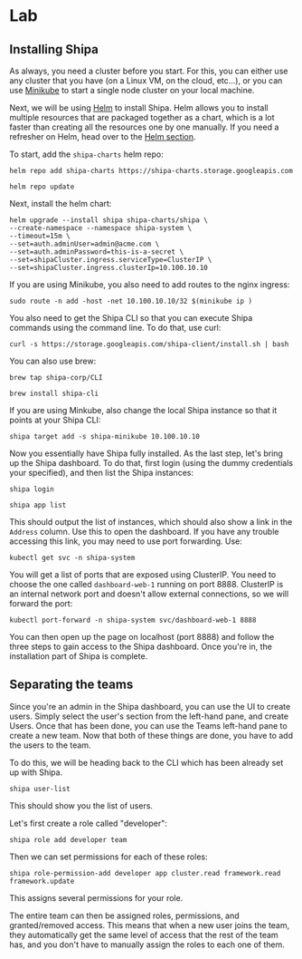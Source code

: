 # Lab

## Installing Shipa

As always, you need a cluster before you start. For this, you can either use any cluster that you have (on a Linux VM, on the cloud, etc...), or you can use [Minikube](https://minikube.sigs.k8s.io/docs/start/) to start a single node cluster on your local machine.

Next, we will be using [Helm](../Helm101/what-is-helm.md) to install Shipa. Helm allows you to install multiple resources that are packaged together as a chart, which is a lot faster than creating all the resources one by one manually. If you need a refresher on Helm, head over to the [Helm section](../Helm101/what-is-helm.md).

To start, add the ```shipa-charts``` helm repo:

```
helm repo add shipa-charts https://shipa-charts.storage.googleapis.com

helm repo update
```

Next, install the helm chart: 

```
helm upgrade --install shipa shipa-charts/shipa \
--create-namespace --namespace shipa-system \
--timeout=15m \
--set=auth.adminUser=admin@acme.com \
--set=auth.adminPassword=this-is-a-secret \
--set=shipaCluster.ingress.serviceType=ClusterIP \
--set=shipaCluster.ingress.clusterIp=10.100.10.10
```

If you are using Minikube, you also need to add routes to the nginx ingress:

```
sudo route -n add -host -net 10.100.10.10/32 $(minikube ip )
```

You also need to get the Shipa CLI so that you can execute Shipa commands using the command line. To do that, use curl:

```
curl -s https://storage.googleapis.com/shipa-client/install.sh | bash
```

You can also use brew:

```
brew tap shipa-corp/CLI

brew install shipa-cli
```

If you are using Minkube, also change the local Shipa instance so that it points at your Shipa CLI:

```
shipa target add -s shipa-minikube 10.100.10.10
```

Now you essentially have Shipa fully installed. As the last step, let's bring up the Shipa dashboard. To do that, first login (using the dummy credentials your specified), and then list the Shipa instances:

```
shipa login

shipa app list
```

This should output the list of instances, which should also show a link in the ```Address``` column. Use this to open the dashboard. If you have any trouble accessing this link, you may need to use port forwarding. Use:

```
kubectl get svc -n shipa-system
```

You will get a list of ports that are exposed using ClusterIP. You need to choose the one called ```dashboard-web-1``` running on port 8888. ClusterIP is an internal network port and doesn't allow external connections, so we will forward the port:

```
kubectl port-forward -n shipa-system svc/dashboard-web-1 8888
```

You can then open up the page on localhost (port 8888) and follow the three steps to gain access to the Shipa dashboard. Once you're in, the installation part of Shipa is complete.

## Separating the teams

Since you're an admin in the Shipa dashboard, you can use the UI to create users. Simply select the user's section from the left-hand pane, and create Users. Once that has been done, you can use the Teams left-hand pane to create a new team. Now that both of these things are done, you have to add the users to the team.

To do this, we will be heading back to the CLI which has been already set up with Shipa.

```
shipa user-list
```

This should show you the list of users.

Let's first create a role called "developer":

```
shipa role add developer team
```

Then we can set permissions for each of these roles:

```
shipa role-permission-add developer app cluster.read framework.read framework.update
```

This assigns several permissions for your role.

The entire team can then be assigned roles, permissions, and granted/removed access. This means that when a new user joins the team, they automatically get the same level of access that the rest of the team has, and you don't have to manually assign the roles to each one of them.